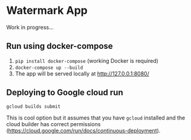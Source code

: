 # Watermark App
Work in progress...

## Run using docker-compose
1) `pip install docker-compose` (working Docker is required)
2) `docker-compose up --build`
3) The app will be served locally at http://127.0.0.1:8080/

## Deploying to Google cloud run
`gcloud builds submit`

This is cool option but it assumes that you have `gcloud` installed and the cloud builder has correct permissions 
(https://cloud.google.com/run/docs/continuous-deployment).
